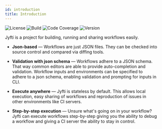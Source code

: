 ```yaml
---
id: introduction
title: Introduction
---
```


![License](https://img.shields.io/github/license/jyfti/jyfti) ![Build](https://img.shields.io/github/workflow/status/jyfti/jyfti/CI) ![Code Coverage](https://img.shields.io/codecov/c/github/jyfti/jyfti) ![Version](https://img.shields.io/npm/v/@jyfti/cli)

Jyfti is a project for building, running and sharing workflows easily.

- **Json-based** — Workflows are just JSON files. They can be checked into source control and compared via diffing tools.

- **Validation with json schema** — Workflows adhere to a JSON schema. That way common editors are able to provide auto-completion and validation. Workflow inputs and environments can be specified to adhere to a json schema, enabling validation and prompting for inputs in CLI.

- **Execute anywhere** — Jyfti is stateless by default. This allows local execution, easy sharing of workflows and reproduction of issues in other environments like CI servers.

- **Step-by-step execution** — Unsure what's going on in your workflow? Jyfti can execute workflows step-by-step giving you the ability to debug a workflow and giving a CI server the ability to stay in control.